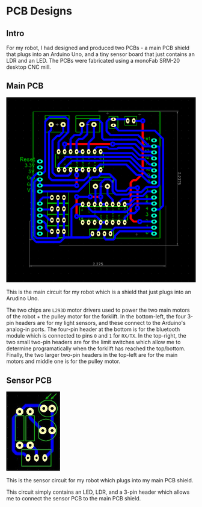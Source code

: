 # PCB Designs

## Intro
For my robot, I had designed and produced two PCBs - a main PCB shield that plugs into an Arduino Uno, and a tiny sensor board that just contains an LDR and an LED. The PCBs were fabricated using a monoFab SRM-20 desktop CNC mill.

## Main PCB
![Shield Layout](images/shield_layout.PNG "Shield Layout")

This is the main circuit for my robot which is a shield that just plugs into an Arudino Uno.  

The two chips are `L293D` motor drivers used to power the two main motors of the robot + the pulley motor for the forklift. In the bottom-left, the four 3-pin headers are for my light sensors, and these connect to the Arduino's analog-in ports. The four-pin header at the bottom is for the bluetooth module which is connected to pins `0` and `1` for `RX/TX`. In the top-right, the two small two-pin headers are for the limit switches which allow me to determine programatically when the forklift has reached the top/bottom. Finally, the two larger two-pin headers in the top-left are for the main motors and middle one is for the pulley motor.

## Sensor PCB
![Sensor Layout](images/sensor_layout.jpg "Sensor Layout")

This is the sensor circuit for my robot which plugs into my main PCB shield.

This circuit simply contains an LED, LDR, and a 3-pin header which allows me to connect the sensor PCB to the main PCB shield.